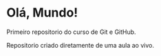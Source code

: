 # Olá, Mundo!

Primeiro repositorio do curso de Git e GitHub.

Repositorio criado diretamente de uma aula ao vivo.

